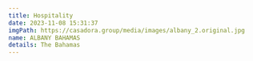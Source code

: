 ```yaml
---
title: Hospitality
date: 2023-11-08 15:31:37
imgPath: https://casadora.group/media/images/albany_2.original.jpg
name: ALBANY BAHAMAS
details: The Bahamas
---
```

